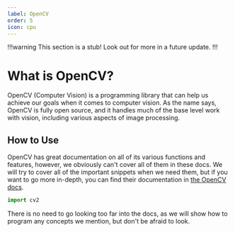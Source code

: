 ```yaml
---
label: OpenCV
order: 5
icon: cpu
---
```

!!!warning
This section is a stub! Look out for more in a future update.
!!!

# What is OpenCV?
OpenCV (Computer Vision) is a programming library that can help us achieve
our goals when it comes to computer vision. As the name says, OpenCV
is fully open source, and it handles much of the base level work with
vision, including various aspects of image processing.

## How to Use
OpenCV has great documentation on all of its various functions and features,
however, we obviously can't cover all of them in these docs. We will try to
cover all of the important snippets when we need them, but if you want to go 
more in-depth, you can find their documentation in
[the OpenCV docs](https://docs.opencv.org/4.x/index.html/).
``` py
import cv2
```
There is no need to go looking too far into the docs, as we will show how
to program any concepts we mention, but don't be afraid to look.

